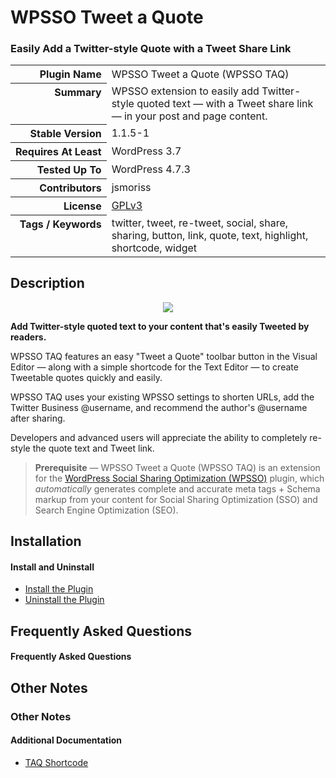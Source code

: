 <h1>WPSSO Tweet a Quote</h1><h3>Easily Add a Twitter-style Quote with a Tweet Share Link</h3>

<table>
<tr><th align="right" valign="top" nowrap>Plugin Name</th><td>WPSSO Tweet a Quote (WPSSO TAQ)</td></tr>
<tr><th align="right" valign="top" nowrap>Summary</th><td>WPSSO extension to easily add Twitter-style quoted text &mdash; with a Tweet share link &mdash; in your post and page content.</td></tr>
<tr><th align="right" valign="top" nowrap>Stable Version</th><td>1.1.5-1</td></tr>
<tr><th align="right" valign="top" nowrap>Requires At Least</th><td>WordPress 3.7</td></tr>
<tr><th align="right" valign="top" nowrap>Tested Up To</th><td>WordPress 4.7.3</td></tr>
<tr><th align="right" valign="top" nowrap>Contributors</th><td>jsmoriss</td></tr>
<tr><th align="right" valign="top" nowrap>License</th><td><a href="https://www.gnu.org/licenses/gpl.txt">GPLv3</a></td></tr>
<tr><th align="right" valign="top" nowrap>Tags / Keywords</th><td>twitter, tweet, re-tweet, social, share, sharing, button, link, quote, text, highlight, shortcode, widget</td></tr>
</table>

<h2>Description</h2>

<p align="center"><img src="https://surniaulula.github.io/wpsso-tweet-a-quote/assets/icon-256x256.png" /></p><p></p>

<p><strong>Add Twitter-style quoted text to your content that's easily Tweeted by readers.</strong></p>

<p>WPSSO TAQ features an easy "Tweet a Quote" toolbar button in the Visual Editor &mdash; along with a simple shortcode for the Text Editor &mdash; to create Tweetable quotes quickly and easily.</p>

<p>WPSSO TAQ uses your existing WPSSO settings to shorten URLs, add the Twitter Business @username, and recommend the author's @username after sharing.</p>

<p>Developers and advanced users will appreciate the ability to completely re-style the quote text and Tweet link.</p>

<blockquote>
<p><strong>Prerequisite</strong> &mdash; WPSSO Tweet a Quote (WPSSO TAQ) is an extension for the <a href="https://wordpress.org/plugins/wpsso/">WordPress Social Sharing Optimization (WPSSO)</a> plugin, which <em>automatically</em> generates complete and accurate meta tags + Schema markup from your content for Social Sharing Optimization (SSO) and Search Engine Optimization (SEO).</p>
</blockquote>


<h2>Installation</h2>

<h4>Install and Uninstall</h4>

<ul>
<li><a href="https://wpsso.com/docs/plugins/wpsso-tweet-a-quote/installation/install-the-plugin/">Install the Plugin</a></li>
<li><a href="https://wpsso.com/docs/plugins/wpsso-tweet-a-quote/installation/uninstall-the-plugin/">Uninstall the Plugin</a></li>
</ul>


<h2>Frequently Asked Questions</h2>

<h4>Frequently Asked Questions</h4>


<h2>Other Notes</h2>

<h3>Other Notes</h3>
<h4>Additional Documentation</h4>

<ul>
<li><a href="https://wpsso.com/docs/plugins/wpsso-tweet-a-quote/notes/taq-shortcode/">TAQ Shortcode</a></li>
</ul>

